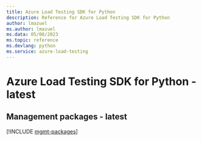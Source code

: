 ```yaml
---
title: Azure Load Testing SDK for Python
description: Reference for Azure Load Testing SDK for Python
author: lmazuel
ms.author: lmazuel
ms.data: 05/08/2023
ms.topic: reference
ms.devlang: python
ms.service: azure-load-testing
---
```

# Azure Load Testing SDK for Python - latest

## Management packages - latest
[!INCLUDE [mgmt-packages](load-testing-mgmt-index.md)]